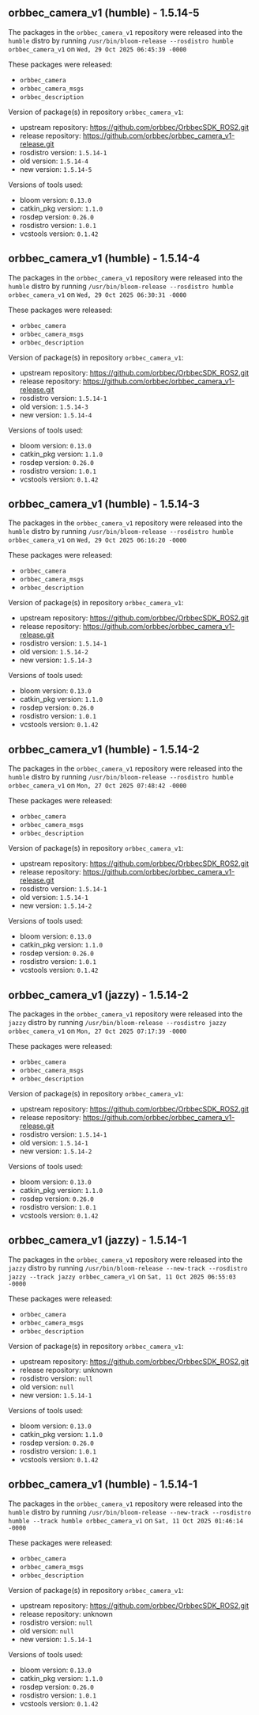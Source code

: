 ## orbbec_camera_v1 (humble) - 1.5.14-5

The packages in the `orbbec_camera_v1` repository were released into the `humble` distro by running `/usr/bin/bloom-release --rosdistro humble orbbec_camera_v1` on `Wed, 29 Oct 2025 06:45:39 -0000`

These packages were released:
- `orbbec_camera`
- `orbbec_camera_msgs`
- `orbbec_description`

Version of package(s) in repository `orbbec_camera_v1`:

- upstream repository: https://github.com/orbbec/OrbbecSDK_ROS2.git
- release repository: https://github.com/orbbec/orbbec_camera_v1-release.git
- rosdistro version: `1.5.14-1`
- old version: `1.5.14-4`
- new version: `1.5.14-5`

Versions of tools used:

- bloom version: `0.13.0`
- catkin_pkg version: `1.1.0`
- rosdep version: `0.26.0`
- rosdistro version: `1.0.1`
- vcstools version: `0.1.42`


## orbbec_camera_v1 (humble) - 1.5.14-4

The packages in the `orbbec_camera_v1` repository were released into the `humble` distro by running `/usr/bin/bloom-release --rosdistro humble orbbec_camera_v1` on `Wed, 29 Oct 2025 06:30:31 -0000`

These packages were released:
- `orbbec_camera`
- `orbbec_camera_msgs`
- `orbbec_description`

Version of package(s) in repository `orbbec_camera_v1`:

- upstream repository: https://github.com/orbbec/OrbbecSDK_ROS2.git
- release repository: https://github.com/orbbec/orbbec_camera_v1-release.git
- rosdistro version: `1.5.14-1`
- old version: `1.5.14-3`
- new version: `1.5.14-4`

Versions of tools used:

- bloom version: `0.13.0`
- catkin_pkg version: `1.1.0`
- rosdep version: `0.26.0`
- rosdistro version: `1.0.1`
- vcstools version: `0.1.42`


## orbbec_camera_v1 (humble) - 1.5.14-3

The packages in the `orbbec_camera_v1` repository were released into the `humble` distro by running `/usr/bin/bloom-release --rosdistro humble orbbec_camera_v1` on `Wed, 29 Oct 2025 06:16:20 -0000`

These packages were released:
- `orbbec_camera`
- `orbbec_camera_msgs`
- `orbbec_description`

Version of package(s) in repository `orbbec_camera_v1`:

- upstream repository: https://github.com/orbbec/OrbbecSDK_ROS2.git
- release repository: https://github.com/orbbec/orbbec_camera_v1-release.git
- rosdistro version: `1.5.14-1`
- old version: `1.5.14-2`
- new version: `1.5.14-3`

Versions of tools used:

- bloom version: `0.13.0`
- catkin_pkg version: `1.1.0`
- rosdep version: `0.26.0`
- rosdistro version: `1.0.1`
- vcstools version: `0.1.42`


## orbbec_camera_v1 (humble) - 1.5.14-2

The packages in the `orbbec_camera_v1` repository were released into the `humble` distro by running `/usr/bin/bloom-release --rosdistro humble orbbec_camera_v1` on `Mon, 27 Oct 2025 07:48:42 -0000`

These packages were released:
- `orbbec_camera`
- `orbbec_camera_msgs`
- `orbbec_description`

Version of package(s) in repository `orbbec_camera_v1`:

- upstream repository: https://github.com/orbbec/OrbbecSDK_ROS2.git
- release repository: https://github.com/orbbec/orbbec_camera_v1-release.git
- rosdistro version: `1.5.14-1`
- old version: `1.5.14-1`
- new version: `1.5.14-2`

Versions of tools used:

- bloom version: `0.13.0`
- catkin_pkg version: `1.1.0`
- rosdep version: `0.26.0`
- rosdistro version: `1.0.1`
- vcstools version: `0.1.42`


## orbbec_camera_v1 (jazzy) - 1.5.14-2

The packages in the `orbbec_camera_v1` repository were released into the `jazzy` distro by running `/usr/bin/bloom-release --rosdistro jazzy orbbec_camera_v1` on `Mon, 27 Oct 2025 07:17:39 -0000`

These packages were released:
- `orbbec_camera`
- `orbbec_camera_msgs`
- `orbbec_description`

Version of package(s) in repository `orbbec_camera_v1`:

- upstream repository: https://github.com/orbbec/OrbbecSDK_ROS2.git
- release repository: https://github.com/orbbec/orbbec_camera_v1-release.git
- rosdistro version: `1.5.14-1`
- old version: `1.5.14-1`
- new version: `1.5.14-2`

Versions of tools used:

- bloom version: `0.13.0`
- catkin_pkg version: `1.1.0`
- rosdep version: `0.26.0`
- rosdistro version: `1.0.1`
- vcstools version: `0.1.42`


## orbbec_camera_v1 (jazzy) - 1.5.14-1

The packages in the `orbbec_camera_v1` repository were released into the `jazzy` distro by running `/usr/bin/bloom-release --new-track --rosdistro jazzy --track jazzy orbbec_camera_v1` on `Sat, 11 Oct 2025 06:55:03 -0000`

These packages were released:
- `orbbec_camera`
- `orbbec_camera_msgs`
- `orbbec_description`

Version of package(s) in repository `orbbec_camera_v1`:

- upstream repository: https://github.com/orbbec/OrbbecSDK_ROS2.git
- release repository: unknown
- rosdistro version: `null`
- old version: `null`
- new version: `1.5.14-1`

Versions of tools used:

- bloom version: `0.13.0`
- catkin_pkg version: `1.1.0`
- rosdep version: `0.26.0`
- rosdistro version: `1.0.1`
- vcstools version: `0.1.42`


## orbbec_camera_v1 (humble) - 1.5.14-1

The packages in the `orbbec_camera_v1` repository were released into the `humble` distro by running `/usr/bin/bloom-release --new-track --rosdistro humble --track humble orbbec_camera_v1` on `Sat, 11 Oct 2025 01:46:14 -0000`

These packages were released:
- `orbbec_camera`
- `orbbec_camera_msgs`
- `orbbec_description`

Version of package(s) in repository `orbbec_camera_v1`:

- upstream repository: https://github.com/orbbec/OrbbecSDK_ROS2.git
- release repository: unknown
- rosdistro version: `null`
- old version: `null`
- new version: `1.5.14-1`

Versions of tools used:

- bloom version: `0.13.0`
- catkin_pkg version: `1.1.0`
- rosdep version: `0.26.0`
- rosdistro version: `1.0.1`
- vcstools version: `0.1.42`


